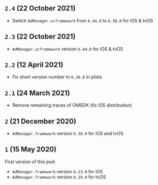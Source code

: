 ## `2.4` (22 October 2021)

- Switch `AdManager.xcframework` from `6.44.0` to `6.50.0` for iOS & tvOS

## `2.3` (22 October 2021)

- `AdManager.xcframework` version `6.44.0` for iOS & tvOS

## `2.2` (12 April 2021)

- Fix short version number to `6.38.0` in plists

## `2.1` (24 March 2021)

- Remove remaining traces of OMSDK (fix iOS distribution)

## `2` (21 December 2020)

- `AdManager.framework` version `6.38.0` for iOS and tvOS

## `1` (15 May 2020)

First version of this pod:

- `AdManager.framework` version `6.23.0` for iOS
- `AdManager.framework` version `6.29.0` for tvOS
